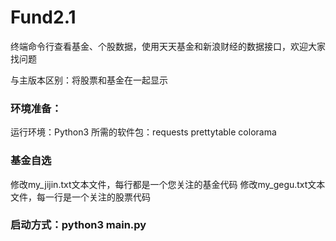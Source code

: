 # Fund2.1

终端命令行查看基金、个股数据，使用天天基金和新浪财经的数据接口，欢迎大家找问题

与主版本区别：将股票和基金在一起显示

### 环境准备：
运行环境：Python3 
所需的软件包：requests prettytable colorama
### 基金自选
修改my_jijin.txt文本文件，每行都是一个您关注的基金代码
修改my_gegu.txt文本文件，每一行是一个关注的股票代码
### 启动方式：python3 main.py

